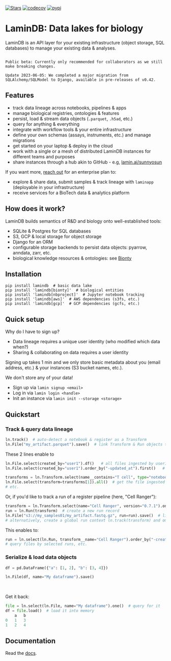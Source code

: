 [![Stars](https://img.shields.io/github/stars/laminlabs/lamindb?logo=GitHub&color=yellow)](https://github.com/laminlabs/lamindb)
[![codecov](https://codecov.io/gh/laminlabs/lamindb/branch/main/graph/badge.svg?token=VKMRJ7OWR3)](https://codecov.io/gh/laminlabs/lamindb)
[![pypi](https://img.shields.io/pypi/v/lamindb?color=blue&label=pypi%20package)](https://pypi.org/project/lamindb)

# LaminDB: Data lakes for biology

LaminDB is an API layer for your existing infrastructure (object storage, SQL databases) to manage your existing data & analyses.

```{warning}

Public beta: Currently only recommended for collaborators as we still make breaking changes.

Update 2023-06-05: We completed a major migration from SQLAlchemy/SQLModel to Django, available in pre-releases of v0.42.

```

## Features

- track data lineage across notebooks, pipelines & apps
- manage biological registries, ontologies & features
- persist, load & stream data objects (`.parquet`, `.h5ad`, etc.)
- query for anything & everything
- integrate with workflow tools & your entire infrastructure
- define your own schemas (assays, instruments, etc.) and manage migrations
- get started on your laptop & deploy in the cloud
- work with a single or a mesh of distributed LaminDB instances for different teams and purposes
- share instances through a hub akin to GitHub - e.g, [lamin.ai/sunnyosun](https://lamin.ai/sunnyosun)

If you want more, [reach out](https://lamin.ai/contact) for an enterprise plan to:

- explore & share data, submit samples & track lineage with `laminapp` (deployable in your infrastructure)
- receive services for a BioTech data & analytics platform

## How does it work?

LaminDB builds semantics of R&D and biology onto well-established tools:

- SQLite & Postgres for SQL databases
- S3, GCP & local storage for object storage
- Django for an ORM
- configurable storage backends to persist data objects: pyarrow, anndata, zarr, etc.
- biological knowledge resources & ontologies: see [Bionty](https://lamin.ai/docs/bionty)

## Installation

```shell
pip install lamindb  # basic data lake
pip install 'lamindb[bionty]'  # biological entities
pip install 'lamindb[nbproject]'  # Jupyter notebook tracking
pip install 'lamindb[aws]'  # AWS dependencies (s3fs, etc.)
pip install 'lamindb[gcp]'  # GCP dependencies (gcfs, etc.)
```

## Quick setup

Why do I have to sign up?

- Data lineage requires a unique user identity (who modified which data when?)
- Sharing & collaborating on data requires a user identity

Signing up takes 1 min and we only store basic metadata about you (email address, etc.) & your instances (S3 bucket names, etc.).

We don't store any of your data!

- Sign up via `lamin signup <email>`
- Log in via `lamin login <handle>`
- Init an instance via `lamin init --storage <storage>`

## Quickstart

### Track & query data lineage

```python
ln.track()  # auto-detect a notebook & register as a Transform
ln.File("my_artifact.parquet").save()  # link Transform & Run objects to File object
```

These 2 lines enable to

```python
ln.File.select(created_by="user1").df()   # all files ingested by user1
ln.File.select(created_by="user1").order_by("-updated_at").first()   # latest modified file by user1

transforms = ln.Transform.select(name__contains="T cell", type="notebook").all()  # all notebooks with 'T cell' in the title
ln.File.select(transform=transforms[1]).all()  # get the file ingested by the second notebook in transforms
# etc.
```

Or, if you'd like to track a run of a register pipeline (here, "Cell Ranger"):

```python
transform = ln.Transform.select(name="Cell Ranger", version="0.7.1").one()  # select a pipeline from the registry
run = ln.Run(transform)  # create a new run record
ln.File("s3://my_samples01/my_artifact.fastq.gz", run=run).save()  # link file against run
# alternatively, create a global run context ln.track(transform) and omit run=run
```

This enables to:

```python
run = ln.select(ln.Run, transform__name="Cell Ranger").order_by("-created_at").df()  # get the latest Cell Ranger pipeline runs
# query files by selected runs, etc.
```

### Serialize & load data objects

```python
df = pd.DataFrame({"a": [1, 2], "b": [3, 4]})

ln.File(df, name="My dataframe").save()
```

<br>

Get it back:

```python
file = ln.select(ln.File, name="My dataframe").one()  # query for it
df = file.load()  # load it into memory
    a   b
0   1   3
1   2   4
```

## Documentation

Read the [docs](https://lamin.ai/docs/guide/).
